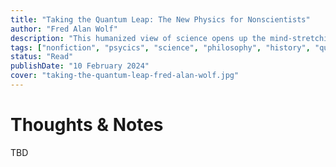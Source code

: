 ```yaml
---
title: "Taking the Quantum Leap: The New Physics for Nonscientists"
author: "Fred Alan Wolf"
description: "This humanized view of science opens up the mind-stretching visions of how quantum mechanics, God, human thought, and will are related, and provides profound implications for our understanding of the nature of reality and our relationship to the cosmos."
tags: ["nonfiction", "psycics", "science", "philosophy", "history", "quantum-mechanics"]
status: "Read"
publishDate: "10 February 2024"
cover: "taking-the-quantum-leap-fred-alan-wolf.jpg"
---
```


# Thoughts & Notes

TBD
